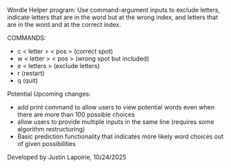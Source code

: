   Wordle Helper program: Use command-argument inputs to exclude letters, indicate letters that
are in the word but at the wrong index, and letters that are in the word and at the correct index.

COMMANDS:
- c < letter > < pos >  (correct spot)
- w < letter > < pos >  (wrong spot but included)
- e < letters >         (exclude letters)
- r                     (restart)
- q                     (quit)

Potential Upcoming changes: 
- add print command to allow users to view potential words even when there are more than 100 possible choices
- allow users to provide multiple inputs in the same line (requires some algorithm restructuring)
- Basic prediction functionality that indicates more likely word choices out of given possibilities

Developed by Justin Lapoirie, 10/24/2025
